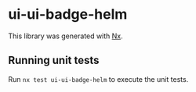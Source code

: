 # ui-ui-badge-helm

This library was generated with [Nx](https://nx.dev).


## Running unit tests

Run `nx test ui-ui-badge-helm` to execute the unit tests.

